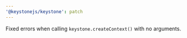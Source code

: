```yaml
---
'@keystonejs/keystone': patch
---
```


Fixed errors when calling `keystone.createContext()` with no arguments.
